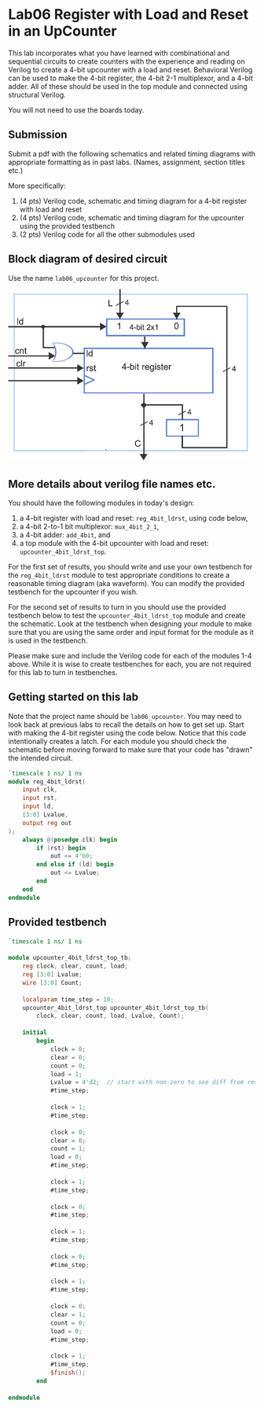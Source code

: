 # Lab06 Register with Load and Reset in an UpCounter

This lab incorporates what you have learned with combinational and sequential circuits to create counters
with the experience and reading on Verilog to create a 4-bit upcounter with a load and reset. Behavioral
Verilog can be used to make the 4-bit register, the 4-bit 2-1 multiplexor, and a 4-bit adder. All of
these should be used in the top module and connected using structural Verilog.

You will not need to use the boards today.

## Submission

Submit a pdf with the following schematics and related timing diagrams
with appropriate formatting as in past labs. (Names, assignment, section titles etc.)

More specifically:
1) (4 pts) Verilog code, schematic and timing diagram for a 4-bit register with load and reset
2) (4 pts) Verilog code, schematic and timing diagram for the upcounter using the provided testbench
3) (2 pts) Verilog code for all the other submodules used

## Block diagram of desired circuit

Use the name `lab06_upcounter` for this project.

![upcounter](upcounter4bit_ld_rst.png)

## More details about verilog file names etc.

You should have the following modules in today's design:
1) a 4-bit register with load and reset: `reg_4bit_ldrst`, using code below,
2) a 4-bit 2-to-1 bit multiplexor: `mux_4bit_2_1`,
3) a 4-bit adder: `add_4bit`, and
4) a top module with the 4-bit upcounter with load and reset: `upcounter_4bit_ldrst_top`.

For the first set of results, you should write and use your own testbench for the `reg_4bit_ldrst` module
to test appropriate conditions to create a reasonable timing diagram (aka waveform). You can modify the
provided testbench for the upcounter if you wish.

For the second set of results to turn in you should use the provided testbench below to test the
`upcounter_4bit_ldrst_top` module and create the schematic. Look at the testbench when designing your module 
to make sure that you are using the same order and input format for the module as it is used in the testbench.

Please make sure and include the Verilog code for each of the modules 1-4 above. While it is wise to create
testbenches for each, you are not required for this lab to turn in testbenches.

## Getting started on this lab

Note that the project name should be `lab06_upcounter`. You may need to look back at previous 
labs to recall the details on how to get set up. Start with making the 4-bit register using the code below.
Notice that this code intentionally creates a latch. For each module you should check the schematic before
moving forward to make sure that your code has "drawn" the intended circuit.

```verilog
`timescale 1 ns/ 1 ns
module reg_4bit_ldrst(
    input clk,
    input rst,
    input ld,
    [3:0] Lvalue,
    output reg out
);
    always @(posedge clk) begin
        if (rst) begin
            out <= 4'b0;
        end else if (ld) begin
            out <= Lvalue;
        end
    end
endmodule
```

## Provided testbench

```verilog
`timescale 1 ns/ 1 ns 

module upcounter_4bit_ldrst_top_tb;
    reg clock, clear, count, load;
    reg [3:0] Lvalue;
    wire [3:0] Count;    
       
    localparam time_step = 10;
    upcounter_4bit_ldrst_top upcounter_4bit_ldrst_top_tb(
        clock, clear, count, load, Lvalue, Count);
    
    initial
        begin           
            clock = 0;
            clear = 0;
            count = 0;
            load = 1;
            Lvalue = 4'd2;  // start with non-zero to see diff from reset
            #time_step;
            
            clock = 1;
            #time_step;
                      
            clock = 0;
            clear = 0;
            count = 1;
            load = 0;
            #time_step;
                                              
            clock = 1;
            #time_step;
                        
            clock = 0;
            #time_step;
                 
            clock = 1;
            #time_step;
                       
            clock = 0;
            #time_step;
                 
            clock = 1;
            #time_step;

            clock = 0;
            clear = 1;
            count = 0;
            load = 0;
            #time_step;

            clock = 1;
            #time_step;
            $finish();         
        end
    
endmodule
```
